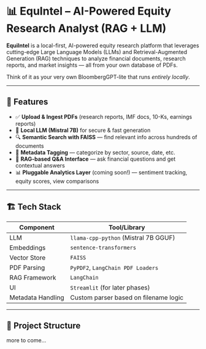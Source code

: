 # 📊 EquIntel – AI-Powered Equity Research Analyst (RAG + LLM)

**EquiIntel** is a local-first, AI-powered equity research platform that leverages cutting-edge Large Language Models (LLMs) and Retrieval-Augmented Generation (RAG) techniques to analyze financial documents, research reports, and market insights — all from your own database of PDFs.

Think of it as your very own BloombergGPT-lite that runs *entirely locally*.

---

## 🚀 Features

- ✅ **Upload & Ingest PDFs** (research reports, IMF docs, 10-Ks, earnings reports)
- 🧠 **Local LLM (Mistral 7B)** for secure & fast generation
- 🔍 **Semantic Search with FAISS** — find relevant info across hundreds of documents
- 🧾 **Metadata Tagging** — categorize by sector, source, date, etc.
- 💬 **RAG-based Q&A Interface** — ask financial questions and get contextual answers
- 📊 **Pluggable Analytics Layer** (coming soon!) — sentiment tracking, equity scores, view comparisons

---

## 🏗️ Tech Stack

| Component        | Tool/Library                          |
|------------------|----------------------------------------|
| LLM              | `llama-cpp-python` (Mistral 7B GGUF)   |
| Embeddings       | `sentence-transformers`               |
| Vector Store     | `FAISS`                               |
| PDF Parsing      | `PyPDF2`, `LangChain PDF Loaders`     |
| RAG Framework    | `LangChain`                           |
| UI               | `Streamlit` (for later phases)        |
| Metadata Handling| Custom parser based on filename logic |

---

## 🧱 Project Structure

more to come...
